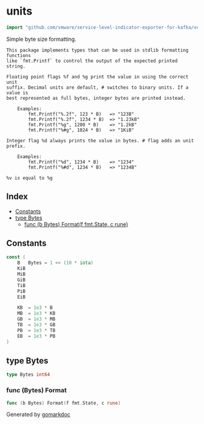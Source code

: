 <!-- Code generated by gomarkdoc. DO NOT EDIT -->

# units

```go
import "github.com/vmware/service-level-indicator-exporter-for-kafka/vendor/github.com/tonistiigi/units"
```

Simple byte size formatting.

```
This package implements types that can be used in stdlib formatting functions
like `fmt.Printf` to control the output of the expected printed string.

Floating point flags %f and %g print the value in using the correct unit
suffix. Decimal units are default, # switches to binary units. If a value is
best represented as full bytes, integer bytes are printed instead.

	Examples:
		fmt.Printf("%.2f", 123 * B)   => "123B"
		fmt.Printf("%.2f", 1234 * B)  => "1.23kB"
		fmt.Printf("%g", 1200 * B)    => "1.2kB"
		fmt.Printf("%#g", 1024 * B)   => "1KiB"

Integer flag %d always prints the value in bytes. # flag adds an unit prefix.

	Examples:
		fmt.Printf("%d", 1234 * B)    => "1234"
		fmt.Printf("%#d", 1234 * B)   => "1234B"

%v is equal to %g
```

## Index

- [Constants](<#constants>)
- [type Bytes](<#type-bytes>)
  - [func (b Bytes) Format(f fmt.State, c rune)](<#func-bytes-format>)


## Constants

```go
const (
    B   Bytes = 1 << (10 * iota)
    KiB
    MiB
    GiB
    TiB
    PiB
    EiB

    KB  = 1e3 * B
    MB  = 1e3 * KB
    GB  = 1e3 * MB
    TB  = 1e3 * GB
    PB  = 1e3 * TB
    EB  = 1e3 * PB
)
```

## type Bytes

```go
type Bytes int64
```

### func \(Bytes\) Format

```go
func (b Bytes) Format(f fmt.State, c rune)
```



Generated by [gomarkdoc](<https://github.com/princjef/gomarkdoc>)
